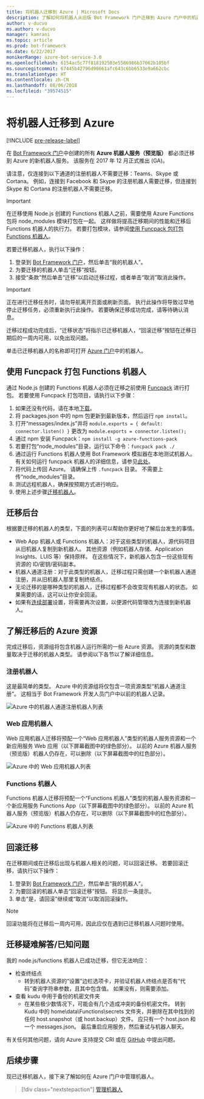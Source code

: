 ```yaml
---
title: 将机器人迁移到 Azure | Microsoft Docs
description: 了解如何将机器人从旧版 Bot Framework 门户迁移到 Azure 门户中的机器人服务。
author: v-ducvo
ms.author: v-ducvo
manager: kamrani
ms.topic: article
ms.prod: bot-framework
ms.date: 6/22/2017
monikerRange: azure-bot-service-3.0
ms.openlocfilehash: 6154ac5c77f818192503e5586986b37062b105bf
ms.sourcegitcommit: 67445b42796d90661afc643c6bb6533e9a662cbc
ms.translationtype: HT
ms.contentlocale: zh-CN
ms.lasthandoff: 08/06/2018
ms.locfileid: "39574515"
---
```

# <a name="migrate-your-bot-to-azure"></a>将机器人迁移到 Azure

[!INCLUDE [pre-release-label](includes/pre-release-label-v3.md)]

在 [Bot Framework 门户](http://dev.botframework.com)中创建的所有 **Azure 机器人服务（预览版）** 都必须迁移到 Azure 的新机器人服务。 该服务在 2017 年 12 月正式推出 (GA)。 

请注意，仅连接到以下通道的注册机器人不需要迁移：Teams、Skype 或 Cortana。 例如，连接到 Facebook 和 Skype 的注册机器人需要迁移，但连接到 Skype 和 Cortana 的注册机器人不需要迁移。

> [!IMPORTANT]
> 在迁移使用 Node.js 创建的 Functions 机器人之前，需要使用 Azure Functions 包将 node_modules 模块打包在一起。 这样做将提高迁移期间的性能和迁移后 Functions 机器人的执行力。 若要打包模块，请参阅[使用 Funcpack 包打包 Functions 机器人](#package-a-functions-bot-with-funcpack)。

若要迁移机器人，执行以下操作：

1. 登录到 [Bot Framework 门户](http://dev.botframework.com)，然后单击“我的机器人”。
2. 为要迁移的机器人单击“迁移”按钮。
3. 接受“条款”然后单击“迁移”以启动迁移过程，或者单击“取消”取消此操作。

> [!IMPORTANT]
> 正在进行迁移任务时，请勿导航离开页面或刷新页面。 执行此操作将导致过早地停止迁移任务，必须重新执行此操作。 若要确保迁移成功完成，请等待确认消息。

迁移过程成功完成后，“迁移状态”将指示已迁移机器人，“回滚迁移”按钮在迁移日期后的一周内可用，以免出现问题。

单击已迁移机器人的名称即可打开 [Azure 门户](http://portal.azure.com)中的机器人。

## <a name="package-a-functions-bot-with-funcpack"></a>使用 Funcpack 打包 Functions 机器人

通过 Node.js 创建的 Functions 机器人必须在迁移之前使用 [Funcpack](https://github.com/Azure/azure-functions-pack) 进行打包。 若要使用 Funcpack 打包项目，请执行以下步骤：

1.  如果还没有代码，请在本地[下载](bot-service-build-download-source-code.md#download-bot-source-code)。
2.  将 packages.json 中的 npm 包更新到最新版本，然后运行 `npm install`。
3.  打开“messages/index.js”并将 `module.exports = { default: connector.listen() }` 更改为 `module.exports = connector.listen();`
4.  通过 npm 安装 Funcpack：`npm install -g azure-functions-pack`
5.  若要打包“node_modules”目录，运行以下命令：`funcpack pack ./`
6.  通过运行 Functions 机器人使用 Bot Framework 模拟器在本地测试机器人。 有关如何运行 funcpack 机器人的详细信息，请参见[此处](https://github.com/Azure/azure-functions-pack#how-to-run)。 
7.  将代码上传回 Azure。 请确保上传 `.funcpack` 目录。 不需要上传“node_modules”目录。
8. 测试远程机器人，确保按预期方式进行响应。
9. 使用上述步骤[迁移机器人](#migrate-your-bot-to-azure)。

## <a name="migration-under-the-hood"></a>迁移后台

根据要迁移的机器人的类型，下面的列表可以帮助你更好地了解后台发生的事情。

* Web App 机器人或 Functions 机器人：对于这些类型的机器人，源代码项目从旧机器人复制到新机器人。 其他资源（例如机器人存储、Application Insights、LUIS 等）保持原样。 在这些情况下，新机器人包含一份这些现有资源的 ID/密钥/密码副本。 
* 机器人通道注册：对于此类型的机器人，迁移过程只需创建一个新机器人通道注册，并从旧机器人那里复制终结点。 
* 无论迁移的是哪种类型的机器人，迁移过程都不会改变现有机器人的状态。 如果需要的话，这可以让你安全回滚。
* 如果有[连续部署](bot-service-build-continuous-deployment.md)设置，将需要再次设置，以便源代码管理改为连接到新机器人。

## <a name="understanding-azure-resources-after-migration"></a>了解迁移后的 Azure 资源
完成迁移后，资源组将包含机器人运行所需的一些 Azure 资源。 资源的类型和数量取决于迁移的机器人类型。 请参阅以下各节以了解详细信息。

### <a name="registration-bot"></a>注册机器人

这是最简单的类型。 Azure 中的资源组将仅包含一项资源类型“机器人通道注册”。 这相当于 Bot Framework 开发人员门户中以前的机器人记录。

![Azure 中的机器人通道注册机器人列表](~/media/bot-service-migrate-bot/channel-registration-bot.png)

### <a name="web-app-bot"></a>Web 应用机器人
Web 应用机器人迁移将预配一个“Web 应用机器人”类型的机器人服务资源和一个新应用服务 Web 应用（以下屏幕截图中的绿色部分）。 以前的 Azure 机器人服务（预览版）机器人仍存在，可以删除（以下屏幕截图中的红色部分）。

![Azure 中的 Web 应用机器人列表](~/media/bot-service-migrate-bot/web-app-bot.png)

### <a name="functions-bot"></a>Functions 机器人
Functions 机器人迁移将预配一个“Functions 机器人”类型的机器人服务资源和一个新应用服务 Functions App（以下屏幕截图中的绿色部分）。 以前的 Azure 机器人服务（预览版）机器人仍存在，可以删除（以下屏幕截图中的红色部分）。

![Azure 中的 Functions 机器人列表](~/media/bot-service-migrate-bot/functions-bot.png)


## <a name="roll-back-migration"></a>回滚迁移

在迁移期间或在迁移后出现与机器人相关的问题，可以回滚迁移。 若要回滚迁移，请执行以下操作：

1. 登录到 [Bot Framework 门户](http://dev.botframework.com)，然后单击“我的机器人”。
2. 为要回滚的机器人单击“回滚迁移”按钮。 将显示一条提示。
3. 单击“是，请回滚”继续或“取消”以取消回滚操作。

> [!NOTE]
> 回滚功能将在迁移后一周内可用，因此应仅在遇到已迁移机器人问题时使用。

## <a name="migration-troubleshootingknown-issues"></a>迁移疑难解答/已知问题
我的 node.js/functions 机器人已成功迁移，但它无法响应：

* 检查终结点
  * 转到机器人资源的“设置”边栏选项卡，并验证机器人终结点是否有“代码”查询字符串参数，且其中包含值。 如果没有，则需要添加。
* 查看 kudu 中用于备份的机密文件夹
  * 在某些极少数情况下，可能会有几个造成冲突的备份机密文件。 转到 Kudu 中的 home\data\Functions\secrets 文件夹，并删除在其中找到的任何 host.snapshot（或 host.backup）文件。 应只有一个 host.json 和一个 messages.json。 最后重启应用服务，然后重试与机器人聊天。

有关任何其他问题，请向 Azure 支持提交 CRI 或在 [GitHub](https://github.com/MicrosoftDocs/bot-framework-docs/issues) 中提出问题。


## <a name="next-steps"></a>后续步骤

现已迁移机器人，接下来了解如何在 Azure 门户中管理机器人。

> [!div class="nextstepaction"]
> [管理机器人](bot-service-manage-overview.md)
